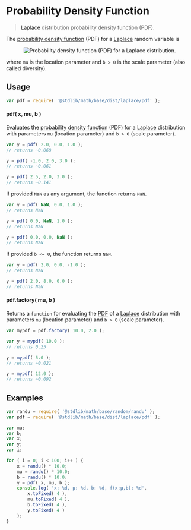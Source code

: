 # Probability Density Function

> [Laplace][laplace-distribution] distribution probability density function (PDF).

<section class="intro">

The [probability density function][pdf] (PDF) for a [Laplace][laplace-distribution] random variable is

<!-- <equation class="equation" label="eq:laplace_pdf" align="center" raw="f(x\mid\mu,b) = \frac{1}{2b} \exp \left( -\frac{|x-\mu|}{b} \right)" alt="Probability density function (PDF) for a Laplace distribution."> -->

<div class="equation" align="center" data-raw-text="f(x\mid\mu,b) = \frac{1}{2b} \exp \left( -\frac{|x-\mu|}{b} \right)" data-equation="eq:laplace_pdf">
    <img src="" alt="Probability density function (PDF) for a Laplace distribution.">
    <br>
</div>

<!-- </equation> -->

where `mu` is the location parameter and `b > 0` is the scale parameter (also called diversity).

</section>

<!-- /.intro -->

<section class="usage">

## Usage

``` javascript
var pdf = require( '@stdlib/math/base/dist/laplace/pdf' );
```

#### pdf( x, mu, b )

Evaluates the [probability density function][pdf] (PDF) for a [Laplace][laplace-distribution] distribution with parameters `mu` (location parameter) and `b > 0` (scale parameter).

``` javascript
var y = pdf( 2.0, 0.0, 1.0 );
// returns ~0.068

y = pdf( -1.0, 2.0, 3.0 );
// returns ~0.061

y = pdf( 2.5, 2.0, 3.0 );
// returns ~0.141
```

If provided `NaN` as any argument, the function returns `NaN`.

``` javascript
var y = pdf( NaN, 0.0, 1.0 );
// returns NaN

y = pdf( 0.0, NaN, 1.0 );
// returns NaN

y = pdf( 0.0, 0.0, NaN );
// returns NaN
```

If provided `b <= 0`, the function returns `NaN`.

``` javascript
var y = pdf( 2.0, 0.0, -1.0 );
// returns NaN

y = pdf( 2.0, 8.0, 0.0 );
// returns NaN
```

#### pdf.factory( mu, b )

Returns a `function` for evaluating the [PDF][pdf] of a [Laplace][laplace-distribution] distribution with parameters `mu` (location parameter) and `b > 0` (scale parameter).

``` javascript
var mypdf = pdf.factory( 10.0, 2.0 );

var y = mypdf( 10.0 );
// returns 0.25

y = mypdf( 5.0 );
// returns ~0.021

y = mypdf( 12.0 );
// returns ~0.092
```

</section>

<!-- /.usage -->

<section class="examples">

## Examples

``` javascript
var randu = require( '@stdlib/math/base/random/randu' );
var pdf = require( '@stdlib/math/base/dist/laplace/pdf' );

var mu;
var b;
var x;
var y;
var i;

for ( i = 0; i < 100; i++ ) {
    x = randu() * 10.0;
    mu = randu() * 10.0;
    b = randu() * 10.0;
    y = pdf( x, mu, b );
    console.log( 'x: %d, µ: %d, b: %d, f(x;µ,b): %d',
        x.toFixed( 4 ),
        mu.toFixed( 4 ),
        b.toFixed( 4 ),
        y.toFixed( 4 )
    );
}
```

</section>

<!-- /.examples -->


<section class="links">

[laplace-distribution]: https://en.wikipedia.org/wiki/Laplace_distribution
[pdf]: https://en.wikipedia.org/wiki/Probability_density_function

</section>

<!-- /.links -->
